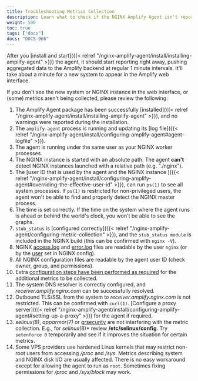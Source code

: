 ```yaml
---
title: Troubleshooting Metrics Collection
description: Learn what to check if the NGINX Amplify Agent isn't reporting metrics.
weight: 500
toc: true
tags: ["docs"]
docs: "DOCS-966"
---
```


After you [install and start]({{< relref "/nginx-amplify-agent/install/installing-amplify-agent" >}}) the agent, it should start reporting right away, pushing aggregated data to the Amplify backend at regular 1 minute intervals. It'll take about a minute for a new system to appear in the Amplify web interface.

If you don't see the new system or NGINX instance in the web interface, or (some) metrics aren't being collected, please review the following:

  1. The Amplify Agent package has been successfully [installed]({{< relref "/nginx-amplify-agent/install/installing-amplify-agent" >}}), and no warnings were reported during the installation.
  2. The `amplify-agent` process is running and updating its [log file]({{< relref "/nginx-amplify-agent/install/configuring-amplify-agent#agent-logfile" >}}).
  3. The agent is running under the same user as your NGINX worker processes.
  4. The NGINX instance is started with an absolute path. The agent **can't** detect NGINX instances launched with a relative path (e.g. "./nginx").
  5. The [user ID that is used by the agent and the NGINX instance ]({{< relref "/nginx-amplify-agent/install/configuring-amplify-agent#overriding-the-effective-user-id" >}}), can run `ps(1)` to see all system processes. If `ps(1)` is restricted for non-privileged users, the agent won't be able to find and properly detect the NGINX master process.
  6. The time is set correctly. If the time on the system where the agent runs is ahead or behind the world's clock, you won't be able to see the graphs.
  7. `stub_status` is [configured correctly]({{< relref "/nginx-amplify-agent/configuring-metric-collection" >}}), and the `stub_status module` is included in the NGINX build (this can be confirmed with `nginx -V`).
  8. NGINX [access.log](http://nginx.org/en/docs/http/ngx_http_log_module.html) and [error.log](http://nginx.org/en/docs/ngx_core_module.html#error_log) files are readable by the user `nginx` (or by the [user](http://nginx.org/en/docs/ngx_core_module.html#user) set in NGINX config).
  9. All NGINX configuration files are readable by the agent user ID (check owner, group, and permissions).
  10. Extra [configuration steps have been performed as required](/metrics-metadata/nginx-metrics#additional-nginx-metrics) for the additional metrics to be collected.
  11. The system DNS resolver is correctly configured, and *receiver.amplify.nginx.com* can be successfully resolved.
  12. Outbound TLS/SSL from the system to *receiver.amplify.nginx.com* is not restricted. This can be confirmed with `curl(1)`. [Configure a proxy server]({{< relref "/nginx-amplify-agent/install/configuring-amplify-agent#setting-up-a-proxy" >}}) for the agent if required.
  13. *selinux(8)*, *apparmor(7)* or [grsecurity](https://grsecurity.net) are not interfering with the metric collection. E.g., for _selinux_(8)* review **/etc/selinux/config**. Try `setenforce 0` temporarily and see if it improves the situation for certain metrics.
  14. Some VPS providers use hardened Linux kernels that may restrict non-root users from accessing */proc* and */sys*. Metrics describing system and NGINX disk I/O are usually affected. There is no easy workaround except for allowing the agent to run as `root`. Sometimes fixing permissions for */proc* and */sys/block* may work.
  